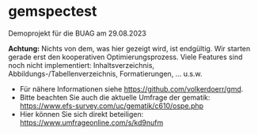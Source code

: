 # gemspectest
Demoprojekt für die BUAG am 29.08.2023

**Achtung:** Nichts von dem, was hier gezeigt wird, ist endgültig. Wir starten gerade erst den kooperativen Optimierungsprozess. Viele Features sind noch nicht implementiert: Inhaltsverzeichnis, Abbildungs-/Tabellenverzeichnis, Formatierungen, … u.s.w. 

- Für nähere Informationen siehe https://github.com/volkerdoerr/gmd.
- Bitte beachten Sie auch die aktuelle Umfrage der gematik: https://www.efs-survey.com/uc/gematik/c610/ospe.php
- Hier können Sie sich direkt beteiligen: https://www.umfrageonline.com/s/kd9nufm
